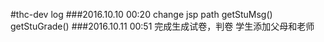 #thc-dev  log
 ###2016.10.10 00:20 
	change jsp path
    getStuMsg()
    getStuGrade()
 ###2016.10.11 00:51 
	完成生成试卷，判卷
	学生添加父母和老师
					
